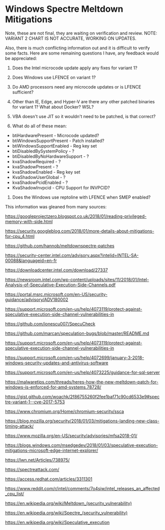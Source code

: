 # Windows Spectre Meltdown Mitigations

Note, these are not final, they are waiting on verification and review. NOTE: VARIANT 2 CHART IS NOT ACCURATE, WORKING ON UPDATES.

Also, there is much conflicting information out and it is difficult to verify some facts. Here are some remaining questions I have, any feedback would be appreciated:

1. Does the Intel microcode update apply any fixes for variant 1? 

1. Does Windows use LFENCE on variant 1?

1. Do AMD processors need any microcode updates or is LFENCE sufficient?

1. Other than IE, Edge, and Hyper-V are there any other patched binaries for variant 1? What about Docker? WSL?

1. VBA doesn't use JIT so it wouldn't need to be patched, is that correct?

1. What do all of these mean:

* btiHardwarePresent - Microcode updated?
* btiWindowsSupportPresent - Patch installed?
* btiWindowsSupportEnabled - Reg key set
* btiDisabledBySystemPolicy - ?
* btiDisabledByNoHardwareSupport - ?
* kvaShadowRequired - ?
* kvaShadowPresent - ?          
* kvaShadowEnabled - Reg key set           
* KvaShadowUserGlobal - ? 
* kvaShadowPcidEnabled - ?        
* KvaShadowInvpcid - CPU Support for INVPCID?

1. Does the Windows use reptoline with LFENCE when SMEP enabled?


This information was gleaned from many sources:

https://googleprojectzero.blogspot.co.uk/2018/01/reading-privileged-memory-with-side.html

https://security.googleblog.com/2018/01/more-details-about-mitigations-for-cpu_4.html

https://github.com/hannob/meltdownspectre-patches

https://security-center.intel.com/advisory.aspx?intelid=INTEL-SA-00088&languageid=en-fr

https://downloadcenter.intel.com/download/27337

https://newsroom.intel.com/wp-content/uploads/sites/11/2018/01/Intel-Analysis-of-Speculative-Execution-Side-Channels.pdf

https://portal.msrc.microsoft.com/en-US/security-guidance/advisory/ADV180002

https://support.microsoft.com/en-us/help/4073119/protect-against-speculative-execution-side-channel-vulnerabilities-in

https://github.com/ionescu007/SpecuCheck

https://github.com/marcan/speculation-bugs/blob/master/README.md

https://support.microsoft.com/en-us/help/4073119/protect-against-speculative-execution-side-channel-vulnerabilities-in

https://support.microsoft.com/en-us/help/4072699/january-3-2018-windows-security-updates-and-antivirus-software

https://support.microsoft.com/en-us/help/4073225/guidance-for-sql-server

https://malwaretips.com/threads/heres-how-the-new-meltdown-patch-for-windows-is-enforced-for-amd-systems.78728/

https://gist.github.com/woachk/2f86755260f2fee1baf71c90cd6533e9#spectre-variant-1--cve-2017-5753

https://www.chromium.org/Home/chromium-security/ssca

https://blog.mozilla.org/security/2018/01/03/mitigations-landing-new-class-timing-attack/

https://www.mozilla.org/en-US/security/advisories/mfsa2018-01/

https://blogs.windows.com/msedgedev/2018/01/03/speculative-execution-mitigations-microsoft-edge-internet-explorer/

https://lwn.net/Articles/738975/

https://spectreattack.com/

https://access.redhat.com/articles/3311301

https://www.reddit.com/r/intel/comments/7o4siw/intel_releases_an_affected_cpu_list/

https://en.wikipedia.org/wiki/Meltdown_(security_vulnerability)

https://en.wikipedia.org/wiki/Spectre_(security_vulnerability)

https://en.wikipedia.org/wiki/Speculative_execution



